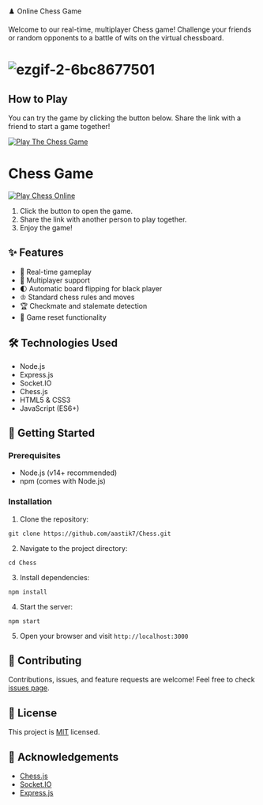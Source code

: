 
♟️ Online Chess Game

Welcome to our real-time, multiplayer Chess game! Challenge your friends or random opponents to a battle of wits on the virtual chessboard.

# ![ezgif-2-6bc8677501](https://github.com/user-attachments/assets/91cd6630-18c3-41b6-9a1b-fede82be1a28)


## How to Play

You can try the game by clicking the button below. Share the link with a friend to start a game together!

[![Play The Chess Game](https://img.shields.io/badge/Try%20the%20Chess%20Game-absolute--dona--aastik--e9c3e0d5.koyeb.app-green)](https://absolute-dona-aastik-e9c3e0d5.koyeb.app/)
# Chess Game

[![Play Chess Online](https://img.shields.io/badge/Play%20Chess-00C853?style=for-the-badge&logo=chess)]([https://your-chess-game-link.com](https://absolute-dona-aastik-e9c3e0d5.koyeb.app/))


1. Click the button to open the game.
2. Share the link with another person to play together.
3. Enjoy the game!


## ✨ Features

- 🏁 Real-time gameplay
- 👥 Multiplayer support
- 🌓 Automatic board flipping for black player
- ♔ Standard chess rules and moves
- 🏆 Checkmate and stalemate detection
- 🔄 Game reset functionality

## 🛠️ Technologies Used

- Node.js
- Express.js
- Socket.IO
- Chess.js
- HTML5 & CSS3
- JavaScript (ES6+)

## 🚀 Getting Started

### Prerequisites

- Node.js (v14+ recommended)
- npm (comes with Node.js)

### Installation

1. Clone the repository:

``git clone https://github.com/aastik7/Chess.git``

2. Navigate to the project directory:

``cd Chess``

3. Install dependencies:

``npm install``

4. Start the server:

``npm start``

5. Open your browser and visit `http://localhost:3000`


## 🤝 Contributing

Contributions, issues, and feature requests are welcome! Feel free to check [issues page](https://github.com/aastik7/Chess/issues).

## 📜 License

This project is [MIT](https://choosealicense.com/licenses/mit/) licensed.

## 👏 Acknowledgements

- [Chess.js](https://github.com/jhlywa/chess.js)
- [Socket.IO](https://socket.io/)
- [Express.js](https://expressjs.com/)

